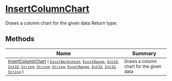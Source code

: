 # [InsertColumnChart](./ExcelHelper-100664000.md)

Draws a column chart for the given data
Return type:
## Methods

| Name | Summary | 
| --- | --- | 
| <sub>[InsertColumnChart](./ExcelHelper-100664000.md) ( [`ExcelWorksheet`](./ExcelHelper-100664000.md), [`ExcelRange`](./ExcelHelper-100664000.md), [`Int32`](https://docs.microsoft.com/en-us/dotnet/api/System.Int32), [`Int32`](https://docs.microsoft.com/en-us/dotnet/api/System.Int32), [`String`](https://docs.microsoft.com/en-us/dotnet/api/System.String), [`String`](https://docs.microsoft.com/en-us/dotnet/api/System.String), [`String`](https://docs.microsoft.com/en-us/dotnet/api/System.String), [`ExcelRange`](./ExcelHelper-100664000.md), [`Int32`](https://docs.microsoft.com/en-us/dotnet/api/System.Int32), [`Int32`](https://docs.microsoft.com/en-us/dotnet/api/System.Int32), [`String`](https://docs.microsoft.com/en-us/dotnet/api/System.String) )</sub><img width=200/>| <sub>Draws a column chart for the given data</sub>| <br>


